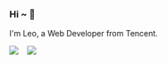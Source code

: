 ### Hi ~ 👋

I'm Leo, a Web Developer from Tencent.

[![](https://github-readme-stats.vercel.app/api?username=RetroAstro&show_icons=true&hide_title=true)](https://github.com/anuraghazra/github-readme-stats) &nbsp;&nbsp; [![](https://github-readme-stats.vercel.app/api/top-langs/?username=RetroAstro&layout=compact&hide=html&hide_title=true)](https://github.com/anuraghazra/github-readme-stats)

